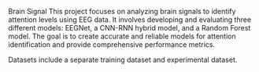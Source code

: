 Brain Signal
This project focuses on analyzing brain signals to identify attention levels using EEG data. It involves developing and evaluating three different models: EEGNet, a CNN-RNN hybrid model, and a Random Forest model. The goal is to create accurate and reliable models for attention identification and provide comprehensive performance metrics.

Datasets include a separate training dataset and experimental dataset. 

